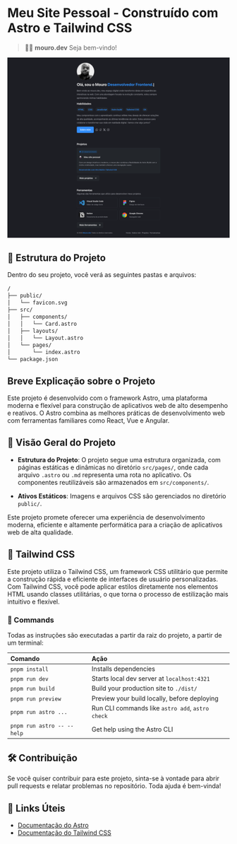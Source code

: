 # Meu Site Pessoal - Construído com Astro e Tailwind CSS

> 🧑‍🚀 **mouro.dev** Seja bem-vindo!

![Imagem do site mouro.dev](src/assets/screen.png)

## 🚀 Estrutura do Projeto

Dentro do seu projeto, você verá as seguintes pastas e arquivos:

```text
/
├── public/
│   └── favicon.svg
├── src/
│   ├── components/
│   │   └── Card.astro
│   ├── layouts/
│   │   └── Layout.astro
│   └── pages/
│       └── index.astro
└── package.json
```




## Breve Explicação sobre o Projeto

Este projeto é desenvolvido com o framework Astro, uma plataforma moderna e flexível para construção de aplicativos web de alto desempenho e reativos. O Astro combina as melhores práticas de desenvolvimento web com ferramentas familiares como React, Vue e Angular.

## 🌟 Visão Geral do Projeto

- **Estrutura do Projeto**: O projeto segue uma estrutura organizada, com páginas estáticas e dinâmicas no diretório `src/pages/`, onde cada arquivo `.astro` ou `.md` representa uma rota no aplicativo. Os componentes reutilizáveis são armazenados em `src/components/`.
  
- **Ativos Estáticos**: Imagens e arquivos CSS são gerenciados no diretório `public/`.

Este projeto promete oferecer uma experiência de desenvolvimento moderna, eficiente e altamente performática para a criação de aplicativos web de alta qualidade.

## 🎨 Tailwind CSS
Este projeto utiliza o Tailwind CSS, um framework CSS utilitário que permite a construção rápida e eficiente de interfaces de usuário personalizadas. Com Tailwind CSS, você pode aplicar estilos diretamente nos elementos HTML usando classes utilitárias, o que torna o processo de estilização mais intuitivo e flexível.




### 🧞 Commands

Todas as instruções são executadas a partir da raiz do projeto, a partir de um terminal:

| Comando                  | Ação                                           |
| :------------------------ | :----------------------------------------------- |
| `pnpm install`             | Installs dependencies                            |
| `pnpm run dev`             | Starts local dev server at `localhost:4321`      |
| `pnpm run build`           | Build your production site to `./dist/`          |
| `pnpm run preview`         | Preview your build locally, before deploying     |
| `pnpm run astro ...`       | Run CLI commands like `astro add`, `astro check` |
| `pnpm run astro -- --help` | Get help using the Astro CLI                     |

## 🛠️ Contribuição
Se você quiser contribuir para este projeto, sinta-se à vontade para abrir pull requests e relatar problemas no repositório. Toda ajuda é bem-vinda!

## 🔗 Links Úteis

- [Documentação do Astro](https://docs.astro.build)
- [Documentação do Tailwind CSS](https://tailwindcss.com/docs)
  


